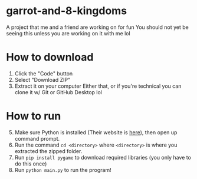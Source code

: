 # garrot-and-8-kingdoms
A project that me and a friend are working on for fun
You should not yet be seeing this unless you are working on it with me lol

# How to download
1. Click the "Code" button
2. Select "Download ZIP"
3. Extract it on your computer
Either that, or if you're technical you can clone it w/ Git or GitHub Desktop lol

# How to run
5. Make sure Python is installed (Their website is [here](https://www.python.org/)), then open up command prompt.
6. Run the command `cd <directory>` where `<directory>` is where you extracted the zipped folder.
7. Run `pip install pygame` to download required libraries (you only have to do this once)
8. Run `python main.py` to run the program!
